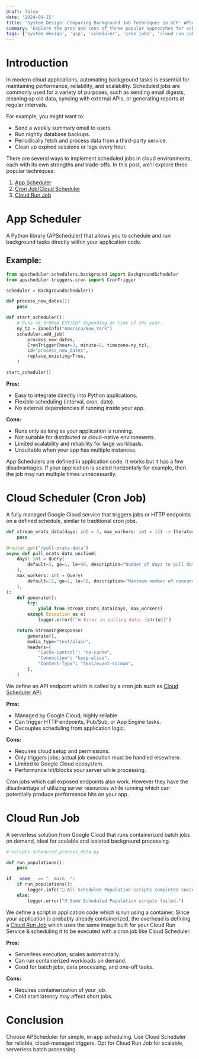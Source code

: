 ```yaml
---
draft: false
date: '2024-09-15'
title: 'System Design: Comparing Background Job Techniques in GCP: APScheduler, Cloud Scheduler, and Cloud Run Jobs'
summary: 'Explore the pros and cons of three popular approaches for scheduling and running background jobs in Google Cloud: APScheduler, Cloud Scheduler, and Cloud Run Jobs.'
tags: ['system design', 'gcp', 'scheduler', 'cron jobs', 'cloud run jobs']
---
```


# Introduction

In modern cloud applications, automating background tasks is essential for maintaining performance, reliability, and scalability. Scheduled jobs are commonly used for a variety of purposes, such as sending email digests, cleaning up old data, syncing with external APIs, or generating reports at regular intervals.

For example, you might want to:

- Send a weekly summary email to users.
- Run nightly database backups.
- Periodically fetch and process data from a third-party service.
- Clean up expired sessions or logs every hour.

There are several ways to implement scheduled jobs in cloud environments, each with its own strengths and trade-offs. In this post, we'll explore three popular techniques:

1. [App Scheduler](https://pypi.org/project/APScheduler/)
2. [Cron Job/Cloud Scheduler](https://cloud.google.com/scheduler/docs/schedule-run-cron-job)
3. [Cloud Run Job](https://cloud.google.com/run/docs/create-jobs)

# App Scheduler

A Python library (APScheduler) that allows you to schedule and run background tasks directly within your application code.

## Example:

```python
from apscheduler.schedulers.background import BackgroundScheduler
from apscheduler.triggers.cron import CronTrigger

scheduler = BackgroundScheduler()

def process_new_dates():
    pass

def start_scheduler():
    # Runs at 3:00am EST/EDT depending on time of the year.
    ny_tz = ZoneInfo("America/New_York")
    scheduler.add_job(
        process_new_dates,
        CronTrigger(hour=3, minute=0, timezone=ny_tz),
        id="process_new_dates",
        replace_existing=True,
    )

start_scheduler()
```

**Pros:**

- Easy to integrate directly into Python applications.
- Flexible scheduling (interval, cron, date).
- No external dependencies if running inside your app.

**Cons:**

- Runs only as long as your application is running.
- Not suitable for distributed or cloud-native environments.
- Limited scalability and reliability for large workloads.
- Unsuitable when your app has multiple instances.

App Schedulers are defined in application code. It works but it has a few disadvantages. If your application is scaled horizontally for example, then the job may run multiple times unnecessarily.

# Cloud Scheduler (Cron Job)

A fully managed Google Cloud service that triggers jobs or HTTP endpoints on a defined schedule, similar to traditional cron jobs.

```python
def stream_orats_data(days: int = 3, max_workers: int = 12) -> Iterator[str]:
    pass

@router.get("/pull-orats-data")
async def pull_orats_data_unified(
    days: int = Query(
        default=3, ge=1, le=90, description="Number of days to pull data for"
    ),
    max_workers: int = Query(
        default=12, ge=1, le=50, description="Maximum number of concurrent workers"
    ),
):
    def generate():
        try:
            yield from stream_orats_data(days, max_workers)
        except Exception as e:
            logger.error(f"❌ Error in pulling data: {str(e)}")

    return StreamingResponse(
        generate(),
        media_type="text/plain",
        headers={
            "Cache-Control": "no-cache",
            "Connection": "keep-alive",
            "Content-Type": "text/event-stream",
        },
    )
```

We define an API endpoint which is called by a cron job such as [Cloud Scheduler API](https://cloud.google.com/scheduler/docs).

**Pros:**

- Managed by Google Cloud; highly reliable.
- Can trigger HTTP endpoints, Pub/Sub, or App Engine tasks.
- Decouples scheduling from application logic.

**Cons:**

- Requires cloud setup and permissions.
- Only triggers jobs; actual job execution must be handled elsewhere.
- Limited to Google Cloud ecosystem.
- Performance hit/blocks your server while processing.

Cron jobs which call exposed endpoints also work. However they have the disadvantage of utilizing server resources while running which can potentially produce performance hits on your app.

# Cloud Run Job

A serverless solution from Google Cloud that runs containerized batch jobs on demand, ideal for scalable and isolated background processing.

```python
# scripts.scheduled.process_data.py

def run_populations():
    pass

if __name__ == "__main__":
    if run_populations():
        logger.info("🎉 All Scheduled Population scripts completed successfully.")
    else:
        logger.error("‼️ Some Scheduled Population scripts failed.")
```

We define a script in application code which is run using a container. Since your application is probably already containerized, the overhead is defining a [Cloud Run Job](https://cloud.google.com/run/docs/create-jobs) which uses
the same image built for your Cloud Run Service & scheduling it to be executed with a cron job like Cloud Scheduler.

**Pros:**

- Serverless execution; scales automatically.
- Can run containerized workloads on demand.
- Good for batch jobs, data processing, and one-off tasks.

**Cons:**

- Requires containerization of your job.
- Cold start latency may affect short jobs.

# Conclusion

Choose APScheduler for simple, in-app scheduling. Use Cloud Scheduler for reliable, cloud-managed triggers. Opt for Cloud Run Job for scalable, serverless batch processing.
